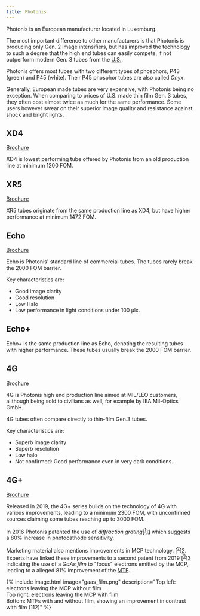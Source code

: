 ```yaml
---
title: Photonis
---
```


Photonis is an European manufacturer located in Luxemburg.

The most important difference to other manufacturers is that Photonis is producing only Gen. 2
image intensifiers, but has improved the technology to such a degree that the high end tubes
can easily compete, if not outperform modern Gen. 3 tubes from the [U.S.](/wiki/usa).

Photonis offers most tubes with two different types of phosphors, P43 (green) and P45 (white). Their P45 phosphor tubes are also called *Onyx*.

Generally, European made tubes are very expensive, with Photonis being no exception.
When comparing to prices of U.S. made thin film Gen. 3 tubes, they often cost almost twice as much for the same performance.
Some users however swear on their superior image quality and resistance against shock and bright lights.

## XD4
[Brochure][XD4 Brochure]

XD4 is lowest performing tube offered by Photonis from an old production line at minimum 1200 FOM.

## XR5
[Brochure][XR5 Brochure]

XR5 tubes originate from the same production line as XD4, but have higher performance at minimum 1472 FOM.

## Echo
[Brochure][Echo Brochure]

Echo is Photonis' standard line of commercial tubes. The tubes rarely break the 2000 FOM barrier.

Key characteristics are:

* Good image clarity
* Good resolution
* Low Halo
* Low performance in light conditions under 100 µlx.

## Echo+

Echo+ is the same production line as Echo, denoting the resulting tubes with higher performance.
These tubes usually break the 2000 FOM barrier.

## 4G
[Brochure][4G Brochure]

4G is Photonis high end production line aimed at MIL/LEO customers, allthough being sold to civilians as well, for example by IEA Mil-Optics GmbH.

4G tubes often compare directly to thin-film Gen.3 tubes.

Key characteristics are:
* Superb image clarity
* Superb resolution
* Low halo
* Not confirmed: Good performance even in very dark conditions.

## 4G+
[Brochure][4G+ Brochure]

Released in 2019, the 4G+ series builds on the technology of 4G with various improvements,
leading to a minimum 2300 FOM, with unconfirmed sources claiming some tubes reaching up to 3000 FOM.

In 2016 Photonis patented the use of *diffraction grating*[<sup>[1]</sup>][1] which suggests a 80% increase in photocathode sensitivity.

Marketing material also mentions improvements in MCP technology. [<sup>[2]</sup>][2].
Experts have linked these improvements to a second patent from 2019 [<sup>[3]</sup>][3] indicating the use of a *GaAs film* to "focus" electrons emitted by the MCP,
leading to a alleged 81% improvement of the [MTF](/wiki/measurements#modulation-transfer-function-mtf).

{% include image.html image="gaas_film.png" description="Top left: electrons leaving the MCP without film<br/>Top right: electrons leaving the MCP with film<br/>Bottom: MTFs with and without film, showing an improvement in contrast with film (112)" %}

[1]: https://patents.google.com/patent/EP2907154B1
[2]: https://www.photonis.com/system/files/2020-06/190902-Leaflet-4Gp.pdf
[3]: https://patents.google.com/patent/EP3400469B1
[XD4 Brochure]: https://www.photonis.com/system/files/2020-06/200611-Leaflet-XD4.pdf
[XR5 Brochure]: https://www.photonis.com/system/files/2020-11/201120c-Leafet-XR5.pdf
[Echo Brochure]: https://www.photonis.com/system/files/2019-04/Photonis_Brochure_ECHO_NV.pdf
[4G Brochure]: https://www.photonis.com/system/files/2020-06/190715-Leaflet-4G.pdf
[4G+ Brochure]: https://www.photonis.com/system/files/2020-06/190902-Leaflet-4Gp.pdf